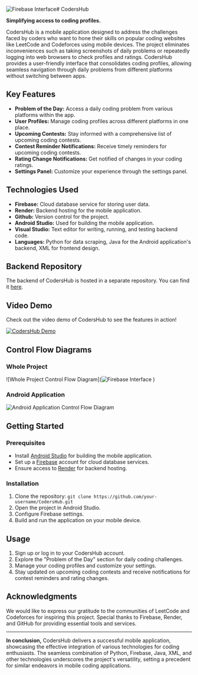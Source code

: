 ![Firebase Interface](https://github.com/HarshSharma20503/CodersHub/assets/99866531/6240e030-e498-4e91-820d-d88877f80e60)# CodersHub

**Simplifying access to coding profiles.**

CodersHub is a mobile application designed to address the challenges faced by coders who want to hone their skills on popular coding websites like LeetCode and Codeforces using mobile devices. The project eliminates inconveniences such as taking screenshots of daily problems or repeatedly logging into web browsers to check profiles and ratings. CodersHub provides a user-friendly interface that consolidates coding profiles, allowing seamless navigation through daily problems from different platforms without switching between apps.

## Key Features

- **Problem of the Day:** Access a daily coding problem from various platforms within the app.
- **User Profiles:** Manage coding profiles across different platforms in one place.
- **Upcoming Contests:** Stay informed with a comprehensive list of upcoming coding contests.
- **Contest Reminder Notifications:** Receive timely reminders for upcoming coding contests.
- **Rating Change Notifications:** Get notified of changes in your coding ratings.
- **Settings Panel:** Customize your experience through the settings panel.

## Technologies Used

- **Firebase:** Cloud database service for storing user data.
- **Render:** Backend hosting for the mobile application.
- **Github:** Version control for the project.
- **Android Studio:** Used for building the mobile application.
- **Visual Studio:** Text editor for writing, running, and testing backend code.
- **Languages:** Python for data scraping, Java for the Android application's backend, XML for frontend design.

## Backend Repository

The backend of CodersHub is hosted in a separate repository. You can find it [here](https://github.com/your-username/CodersHub-Backend).

## Video Demo

Check out the video demo of CodersHub to see the features in action!

[![CodersHub Demo](link_to_demo_thumbnail_image)](link_to_demo_video)

## Control Flow Diagrams

### Whole Project

![Whole Project Control Flow Diagram](![Firebase Interface](https://github.com/HarshSharma20503/CodersHub/assets/99866531/0b7d6ca6-4180-468b-b379-aa22558e8701)
)

### Android Application

![Android Application Control Flow Diagram](![Start](https://github.com/HarshSharma20503/CodersHub/assets/99866531/b2e79ea0-a12e-492b-84d0-c5ab2c26b426)
)

## Getting Started

### Prerequisites

- Install [Android Studio](https://developer.android.com/studio) for building the mobile application.
- Set up a [Firebase](https://firebase.google.com/) account for cloud database services.
- Ensure access to [Render](https://render.com/) for backend hosting.

### Installation

1. Clone the repository: `git clone https://github.com/your-username/CodersHub.git`
2. Open the project in Android Studio.
3. Configure Firebase settings.
4. Build and run the application on your mobile device.

## Usage

1. Sign up or log in to your CodersHub account.
2. Explore the "Problem of the Day" section for daily coding challenges.
3. Manage your coding profiles and customize your settings.
4. Stay updated on upcoming coding contests and receive notifications for contest reminders and rating changes.

## Acknowledgments

We would like to express our gratitude to the communities of LeetCode and Codeforces for inspiring this project. Special thanks to Firebase, Render, and GitHub for providing essential tools and services.

---

**In conclusion,** CodersHub delivers a successful mobile application, showcasing the effective integration of various technologies for coding enthusiasts. The seamless combination of Python, Firebase, Java, XML, and other technologies underscores the project's versatility, setting a precedent for similar endeavors in mobile coding applications.
